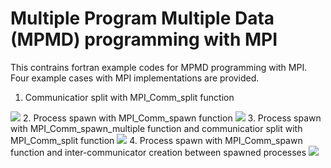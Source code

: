 # Multiple Program Multiple Data (MPMD) programming with MPI

This contrains fortran example codes for MPMD programming with MPI. Four example cases with MPI implementations are provided. 

1. Communicatior split with MPI_Comm_split function
<img src=https://user-images.githubusercontent.com/34472850/104287296-98147700-54f9-11eb-921e-2aa446ca7168.png>
2. Process spawn with MPI_Comm_spawn function
<img src=https://user-images.githubusercontent.com/34472850/104287298-98147700-54f9-11eb-81d0-7a88debce576.png>
3. Process spawn with MPI_Comm_spawn_multiple function and communicatior split with MPI_Comm_split function
<img src=https://user-images.githubusercontent.com/34472850/104287289-964ab380-54f9-11eb-97ec-00de9c1cbf65.png>
4. Process spawn with MPI_Comm_spawn function and inter-communicator creation between spawned processes
<img src=https://user-images.githubusercontent.com/34472850/104287294-977be080-54f9-11eb-8a98-a1a47b5ac367.png>
